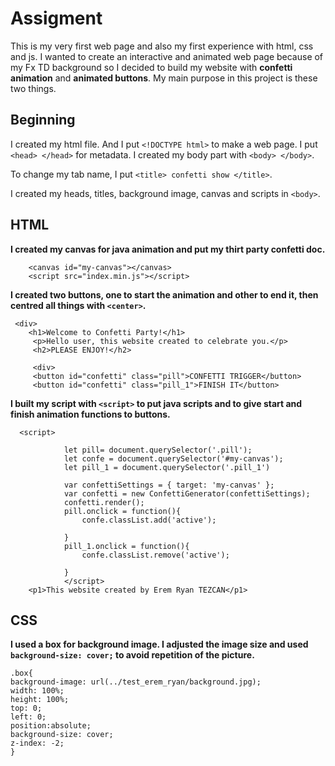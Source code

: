 # Assigment
This is my very first web page and also my first experience with html, css and js. I wanted to create an interactive and animated web page because of my Fx TD background so I decided to build my website with **confetti animation** and **animated buttons**. My main purpose in this project is these two things.

## Beginning

I created my html file. And I put `<!DOCTYPE html>` to make a web page. I put `<head> </head>` for metadata. I created my body part with `<body> </body>`.

To change my tab name, I put `<title> confetti show </title>`.

I created my heads, titles, background image, canvas and scripts in `<body>`.

## HTML

**I created my canvas for java animation and put my thirt party confetti doc.**
    
```    
    <canvas id="my-canvas"></canvas>
    <script src="index.min.js"></script>
```

**I created two buttons, one to start the animation and other to end it, then centred all things with `<center>`.**
```
 <div>
    <h1>Welcome to Confetti Party!</h1>
     <p>Hello user, this website created to celebrate you.</p>
     <h2>PLEASE ENJOY!</h2>
     
     <div>
     <button id="confetti" class="pill">CONFETTI TRIGGER</button>
     <button id="confetti" class="pill_1">FINISH IT</button>
```



**I built my script with `<script>` to put java scripts and to give start and finish animation functions to buttons.**
```
  <script>
   
            let pill= document.querySelector('.pill');
            let confe = document.querySelector('#my-canvas');
            let pill_1 = document.querySelector('.pill_1')
            
            var confettiSettings = { target: 'my-canvas' };
            var confetti = new ConfettiGenerator(confettiSettings);
            confetti.render();
            pill.onclick = function(){
                confe.classList.add('active');
             
            }
            pill_1.onclick = function(){
                confe.classList.remove('active');
                
            }
            </script>
    <p1>This website created by Erem Ryan TEZCAN</p1>
 ```

## CSS
    
 **I used a box for background image. I adjusted the image size and used `background-size: cover;` to avoid repetition of the picture.**
   ``` 
   .box{
background-image: url(../test_erem_ryan/background.jpg);
width: 100%;
height: 100%;
top: 0;
left: 0;
position:absolute;
background-size: cover;
z-index: -2;
}
```
